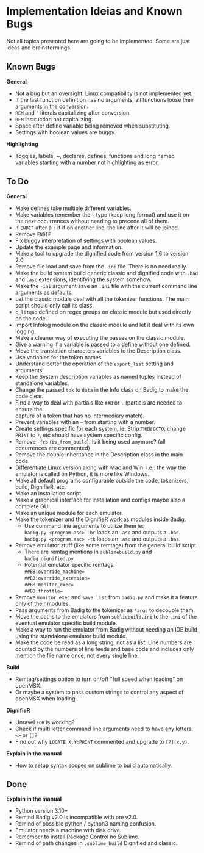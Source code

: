 # Implementation Ideias and Known Bugs    Not all topics presented here are going to be implemented. Some are just ideas and brainstormings.    ## Known Bugs  **General**  - Not a bug but an oversight: Linux compatibility is not implemented yet.  - If the last function definition has no arguments, all functions loose their arguments in the conversion.  - `REM` and `'` literals capitalizing after conversion.  - `REM` instruction not capitalizing.  - Space after define variable being removed when substituting.  - Settings with boolean values are buggy.    **Highlighting**  - Toggles, labels, ~, declares, defines, functions and long named variables starting with a number not highlighting as error.    ## To Do    **General**  - Make defines take multiple different variables.  - Make  variables remember the `~` type (keep long format) and use it on the next occurrences without needing to precede all of them.  - If `ENDIF` after a `:` if if on another line, the line after it will be joined.  - Remove `ENDIF`  - Fix buggy interpretation of settings with boolean values.  - Update the example page and information.  - Make a tool to upgrade the dignified code from version 1.6 to version 2.0.  - Remove file load and save from the `.ini` file. There is no need really.  - Make the build system build generic classic and dignified code with `.bad` and `.asc` extensions, identifying the system somehow.  - Make the `-ini` argument save an `.ini` file with the current command line arguments as defaults.  - Let the classic module deal with all the tokenizer functions. The main script should only call its class.  - `c_litquo` defined on regex groups on classic module but used directly on the code.  - Import Infolog module on the classic module and let it deal with its own logging.  - Make a cleaner way of executing the passes on the classic module.  - Give a warning if a variable is passed to a define without one defined.  - Move the translation characters variables to the Description class.  - Use variables for the token names.  - Understand better the operation of the `export_list` setting and arguments.  - Keep the System description variables as named tuples instead of standalone variables.  - Change the passed `tok` to `data` in the Info class on Badig to make the code clear.  - Find a way to deal with partials like `##B` or `.` (partials are needed to ensure the    capture of a token that has no intermediary match).  - Prevent variables with an `~` from starting with a number.  - Create settings specific for each system, ie: Strip `THEN` `GOTO`, change `PRINT` to `?`, etc should have system specific config.  - Remove `-frb` (`is_from_build`). Is it being used anymore? (all occurrences are commented)  - Remove the double inheritance in the Description class in the main code.  - Differentiate Linux version along with Mac and Win. I.e.: the way the emulator is called on Python, it is more like Windows.  - Make all default programs configurable outside the code, tokenizers, build, DignifieR, etc.  - Make an installation script.  - Make a graphical interface for installation and configs maybe also a complete GUI.  - Make an unique module for each emulator.  - Make the tokenizer and the DignifieR work as modules inside Badig.    - Use command line arguments to utilize them ie:    `badig.py <program.asc> -br` loads an `.asc` and outputs a `.bad`.    `badig.py <program.asc> -tk` loads an `.asc` and outputs a `.bas`.  - Remove emulator stuff (like some remtags) from the general build script.    - There are remtag mentions in `sublimebuild.py` and `badig_dignified.py`    - Potential emulator specific remtags:      `##BB:override_machine=`      `##BB:override_extension=`      `##BB:monitor_exec=`      `##BB:throttle=`  - Remove `monitor_exec` and `save_list` from `badig.py` and make it a feature only of their modules.  - Pass arguments from Badig to the tokenizer as `*args` to decouple them.  - Move the paths to the emulators from `subliebuild.ini` to the `.ini` of the eventual emulator specific build module.  - Make a way to run the emulator from Badig without needing an IDE build using the standalone emulator build module.  - Make the code be read as a long string, not as a list. Line numbers are counted by the numbers of line feeds and base code and includes only mention the file name once, not every single line.    **Build**  - Remtag/settings option to turn on/off "full speed when loading" on openMSX.  - Or maybe a system to pass custom strings to control any aspect of openMSX when loading.    **DignifieR**  - Unravel `FOR` is working?  - Check if multi letter command line arguments need to have any letters. `<>` or `[]`?  - Find out why `LOCATE X,Y:PRINT` commented and upgrade to `[?](x,y)`.    **Explain in the manual**  - How to setup syntax scopes on sublime to build automatically.    ## Done  **Explain in the manual**  - Python version 3.10+  - Remind Badig v2.0 is incompatible with pre v2.0.  - Remind of possible python / python3 naming confusion.  - Emulator needs a machine with disk drive.  - Remember to install Package Control no Sublime.  - Remind of path changes in `.sublime_build` Dignified and classic.    <!--stackedit_data:  eyJoaXN0b3J5IjpbNzM2MDYzNzUzLDEzMDk0NzEyMDksLTk4Mz  k5OTE1NSwtNzAwMzYxNjkzLDg4NzgwMTYzMywtMzU1MjQ2NDc0  LC02Mjg4ODUzMDAsLTI0MjA0ODkwNiwtMTY5MzI0OTYzOSw5Nz  QzMDgwOTgsMTgxMTE5NzQ5MywtNjE1NTc4MTE1LDIwNjc0NzI1  ODUsLTc1NTcyNjY1MSwzNzMwNTI5MCwtMTAzNDUxODQzNiwtND  gwMDQwNTkwLC0xMDA5MzA3OTY1LDE4MzMxNzYwNjAsLTE4MjMy  NzE2OTFdfQ==  -->  